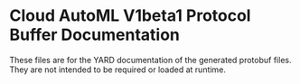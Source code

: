 # Cloud AutoML V1beta1 Protocol Buffer Documentation

These files are for the YARD documentation of the generated protobuf files.
They are not intended to be required or loaded at runtime.
